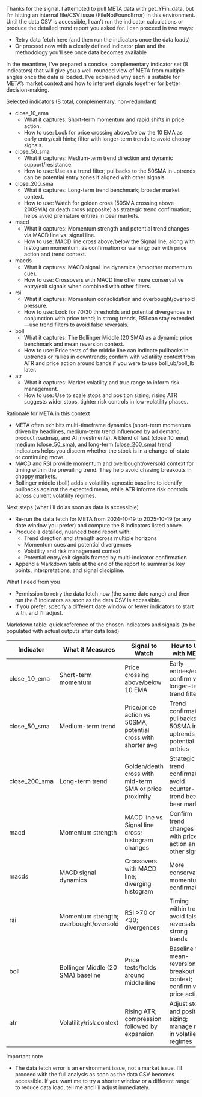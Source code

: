 Thanks for the signal. I attempted to pull META data with get_YFin_data, but I’m hitting an internal file/CSV issue (FileNotFoundError) in this environment. Until the data CSV is accessible, I can’t run the indicator calculations or produce the detailed trend report you asked for. I can proceed in two ways:

- Retry data fetch here (and then run the indicators once the data loads)
- Or proceed now with a clearly defined indicator plan and the methodology you’ll see once data becomes available

In the meantime, I’ve prepared a concise, complementary indicator set (8 indicators) that will give you a well-rounded view of META from multiple angles once the data is loaded. I’ve explained why each is suitable for META’s market context and how to interpret signals together for better decision-making.

Selected indicators (8 total, complementary, non-redundant)
- close_10_ema
  - What it captures: Short-term momentum and rapid shifts in price action.
  - How to use: Look for price crossing above/below the 10 EMA as early entry/exit hints; filter with longer-term trends to avoid choppy signals.
- close_50_sma
  - What it captures: Medium-term trend direction and dynamic support/resistance.
  - How to use: Use as a trend filter; pullbacks to the 50SMA in uptrends can be potential entry zones if aligned with other signals.
- close_200_sma
  - What it captures: Long-term trend benchmark; broader market context.
  - How to use: Watch for golden cross (50SMA crossing above 200SMA) or death cross (opposite) as strategic trend confirmation; helps avoid premature entries in bear markets.
- macd
  - What it captures: Momentum strength and potential trend changes via MACD line vs. signal line.
  - How to use: MACD line cross above/below the Signal line, along with histogram momentum, as confirmation or warning; pair with price action and trend context.
- macds
  - What it captures: MACD signal line dynamics (smoother momentum cue).
  - How to use: Crossovers with MACD line offer more conservative entry/exit signals when combined with other filters.
- rsi
  - What it captures: Momentum consolidation and overbought/oversold pressure.
  - How to use: Look for 70/30 thresholds and potential divergences in conjunction with price trend; in strong trends, RSI can stay extended—use trend filters to avoid false reversals.
- boll
  - What it captures: The Bollinger Middle (20 SMA) as a dynamic price benchmark and mean reversion context.
  - How to use: Price tests of the middle line can indicate pullbacks in uptrends or rallies in downtrends; confirm with volatility context from ATR and price action around bands if you were to use boll_ub/boll_lb later.
- atr
  - What it captures: Market volatility and true range to inform risk management.
  - How to use: Use to scale stops and position sizing; rising ATR suggests wider stops, tighter risk controls in low-volatility phases.

Rationale for META in this context
- META often exhibits multi-timeframe dynamics (short-term momentum driven by headlines, medium-term trend influenced by ad demand, product roadmap, and AI investments). A blend of fast (close_10_ema), medium (close_50_sma), and long-term (close_200_sma) trend indicators helps you discern whether the stock is in a change-of-state or continuing move.
- MACD and RSI provide momentum and overbought/oversold context for timing within the prevailing trend. They help avoid chasing breakouts in choppy markets.
- Bollinger middle (boll) adds a volatility-agnostic baseline to identify pullbacks against the expected mean, while ATR informs risk controls across current volatility regimes.

Next steps (what I’ll do as soon as data is accessible)
- Re-run the data fetch for META from 2024-10-19 to 2025-10-19 (or any date window you prefer) and compute the 8 indicators listed above.
- Produce a detailed, nuanced trend report with:
  - Trend direction and strength across multiple horizons
  - Momentum cues and potential divergences
  - Volatility and risk management context
  - Potential entry/exit signals framed by multi-indicator confirmation
- Append a Markdown table at the end of the report to summarize key points, interpretations, and signal discipline.

What I need from you
- Permission to retry the data fetch now (the same date range) and then run the 8 indicators as soon as the data CSV is accessible.
- If you prefer, specify a different date window or fewer indicators to start with, and I’ll adjust.

Markdown table: quick reference of the chosen indicators and signals (to be populated with actual outputs after data load)

| Indicator | What it Measures | Signal to Watch | How to Use with META |
|-----------|-------------------|------------------|----------------------|
| close_10_ema | Short-term momentum | Price crossing above/below 10 EMA | Early entries/exits; confirm with longer-term trend filters |
| close_50_sma | Medium-term trend | Price/price action vs 50SMA; potential cross with shorter avg | Trend confirmation; pullbacks to 50SMA in uptrends as potential entries |
| close_200_sma | Long-term trend | Golden/death cross with mid-term SMA or price proximity | Strategic trend confirmation; avoid counter-trend bets in bear markets |
| macd | Momentum strength | MACD line vs Signal line cross; histogram changes | Confirm trend changes with price action and other signals |
| macds | MACD signal dynamics | Crossovers with MACD line; diverging histogram | More conservative momentum confirmation |
| rsi | Momentum strength; overbought/oversold | RSI >70 or <30; divergences | Timing within trend; avoid false reversals in strong trends |
| boll | Bollinger Middle (20 SMA) baseline | Price tests/holds around middle line | Baseline for mean-reversion vs breakout context; confirm with price action |
| atr | Volatility/risk context | Rising ATR; compression followed by expansion | Adjust stops and position sizing; manage risk in volatile regimes |

Important note
- The data fetch error is an environment issue, not a market issue. I’ll proceed with the full analysis as soon as the data CSV becomes accessible. If you want me to try a shorter window or a different range to reduce data load, tell me and I’ll adjust immediately.